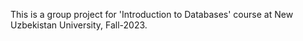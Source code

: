 This is a group project for 'Introduction to Databases' course at New Uzbekistan University, Fall-2023.

